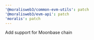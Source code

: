 ```yaml
---
'@moralisweb3/common-evm-utils': patch
'@moralisweb3/evm-api': patch
'moralis': patch
---
```


Add support for Moonbase chain
